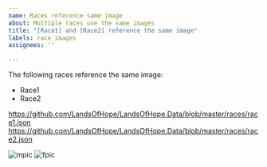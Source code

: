 ```yaml
---
name: Races reference same image
about: Multiple races use the same images
title: "[Race1] and [Race2] reference the same image"
labels: race images
assignees: ''

---
```


The following races reference the same image:
- Race1
- Race2

https://github.com/LandsOfHope/LandsOfHope.Data/blob/master/races/race1.json
https://github.com/LandsOfHope/LandsOfHope.Data/blob/master/races/race2.json

![mpic](https://github.com/LandsOfHope/LandsOfHope.Resources/raw/master/game/r/na.gif)
![fpic](https://github.com/LandsOfHope/LandsOfHope.Resources/raw/master/game/r/na.gif)
